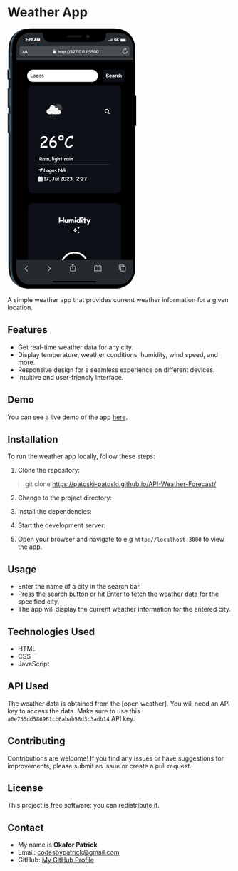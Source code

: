 # Weather App

![Weather App Screenshot](/images/mobile%20(1).png)

A simple weather app that provides current weather information for a given location.

## Features

- Get real-time weather data for any city.
- Display temperature, weather conditions, humidity, wind speed, and more.
- Responsive design for a seamless experience on different devices.
- Intuitive and user-friendly interface.

## Demo

You can see a live demo of the app [here](https://api-weather-forecast-8j002cjek-patoski-patoski.vercel.app/).

## Installation

To run the weather app locally, follow these steps:

1. Clone the repository:
   
> git clone https://patoski-patoski.github.io/API-Weather-Forecast/


2. Change to the project directory:

3. Install the dependencies:

4. Start the development server:

5. Open your browser and navigate to e.g `http://localhost:3000` to view the app.

## Usage

- Enter the name of a city in the search bar.
- Press the search button or hit Enter to fetch the weather data for the specified city.
- The app will display the current weather information for the entered city.

## Technologies Used

- HTML
- CSS
- JavaScript

## API Used

The weather data is obtained from the [open weather]. You will need an API key to access the data. Make sure to use this `a6e755dd586961cb6abab58d3c3adb14` API key.

## Contributing

Contributions are welcome! If you find any issues or have suggestions for improvements, please submit an issue or create a pull request.

## License

This project is free software: you can redistribute it. 


## Contact

- My name is **Okafor Patrick**
- Email: codesbypatrick@gmail.com
- GitHub: [My GitHub Profile](https://github.com/Patoski-patoski)

